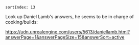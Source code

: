 ```
sortIndex: 13
```

Look up Daniel Lamb's answers, he seems to be in charge of cooking/builds:

https://udn.unrealengine.com/users/5613/daniellamb.html?answerPage=1&answerPageSize=15&answerSort=active

